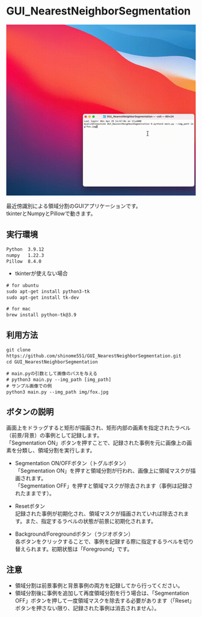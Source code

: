 # GUI_NearestNeighborSegmentation
<div align="center">
    <img src="gif/usage.gif">
</div>

最近傍識別による領域分割のGUIアプリケーションです。  
tkinterとNumpyとPillowで動きます。

## 実行環境
```
Python  3.9.12
numpy   1.22.3
Pillow  8.4.0
```
- tkinterが使えない場合  
```
# for ubuntu
sudo apt-get install python3-tk
sudo apt-get install tk-dev
```

```
# for mac
brew install python-tk@3.9
```

## 利用方法


```
git clone https://github.com/shinome551/GUI_NearestNeighborSegmentation.git
cd GUI_NearestNeighborSegmentation
```
```
# main.pyの引数として画像のパスを与える
# python3 main.py --img_path [img_path]
# サンプル画像での例
python3 main.py --img_path img/fox.jpg
```

## ボタンの説明
画面上をドラッグすると矩形が描画され、矩形内部の画素を指定されたラベル（前景/背景）の事例として記録します。  
「Segmentation ON」ボタンを押すことで、記録された事例を元に画像上の画素を分類し、領域分割を実行します。  

- Segmentation ON/OFFボタン（トグルボタン）  
「Segmentation ON」を押すと領域分割が行われ、画像上に領域マスクが描画されます。  
「Segmentation OFF」を押すと領域マスクが除去されます（事例は記録されたままです）。

- Resetボタン  
記録された事例が初期化され、領域マスクが描画されていれば除去されます。また、指定するラベルの状態が前景に初期化されます。

- Background/Foregroundボタン（ラジオボタン）  
各ボタンをクリックすることで、事例を記録する際に指定するラベルを切り替えられます。初期状態は「Foreground」です。

## 注意
- 領域分割は前景事例と背景事例の両方を記録してから行ってください。  
- 領域分割後に事例を追加して再度領域分割を行う場合は、「Segmentation OFF」ボタンを押して一度領域マスクを除去する必要があります（「Reset」ボタンを押さない限り、記録された事例は消去されません）。
